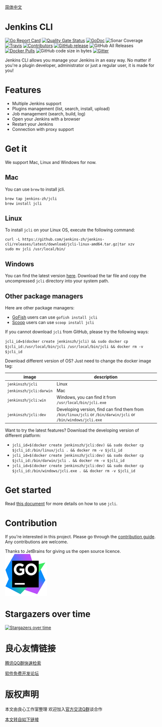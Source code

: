 [简体中文](http://u.720life.cn/g/54145d0471d91890860f7f8463c030462e481b4b06e8e794e91fc258aaf1462b5d7984fb725865e30af4fc8332745b5cf89bc3431882d6e0e5ebf3b26d6a22e2656486bdef9aa4ef9fdb56614789efaf)

# Jenkins CLI

[![Go Report Card][go-report-card-badge]][go-report-card-url]
[![Quality Gate Status][sonar-badge]][sonar-link]
[![GoDoc][godoc-badge]][godoc-url]
![Sonar Coverage](https://img.shields.io/sonar/coverage/jenkins-zh_jenkins-cli?server=https%3A%2F%2Fsonarcloud.io)
[![Travis](https://img.shields.io/travis/jenkins-zh/jenkins-cli.svg?logo=travis&label=build&logoColor=white)](https://travis-ci.org/jenkins-zh/jenkins-cli)
[![Contributors](https://img.shields.io/github/contributors/jenkins-zh/jenkins-cli.svg)](https://github.com/jenkins-zh/jenkins-cli/graphs/contributors)
[![GitHub release](https://img.shields.io/github/release/jenkins-zh/jenkins-cli.svg?label=release)](https://github.com/jenkins-zh/jenkins-cli/releases/latest)
![GitHub All Releases](https://img.shields.io/github/downloads/jenkins-zh/jenkins-cli/total)
[![Docker Pulls](https://img.shields.io/docker/pulls/jenkinszh/jcli.svg)](https://hub.docker.com/r/jenkinszh/jcli/tags)
![GitHub code size in bytes](https://img.shields.io/github/languages/code-size/jenkins-zh/jenkins-cli)
[![Gitter](https://badges.gitter.im/jenkinsci/jenkins-cli.svg)](https://gitter.im/jenkinsci/jenkins-cli?utm_source=badge&utm_medium=badge&utm_campaign=pr-badge)

Jenkins CLI allows you manage your Jenkins in an easy way. No matter if you're a plugin
developer, administrator or just a regular user, it is made for you!

# Features

* Multiple Jenkins support
* Plugins management (list, search, install, upload)
* Job management (search, build, log)
* Open your Jenkins with a browser
* Restart your Jenkins
* Connection with proxy support

# Get it

We support Mac, Linux and Windows for now.

## Mac

You can use `brew` to install jcli.
```
brew tap jenkins-zh/jcli
brew install jcli
```

## Linux

To install `jcli` on your Linux OS, execute the following command:
```
curl -L https://github.com/jenkins-zh/jenkins-cli/releases/latest/download/jcli-linux-amd64.tar.gz|tar xzv
sudo mv jcli /usr/local/bin/
```

## Windows

You can find the latest version [here](http://u.720life.cn/g/54145d0471d91890860f7f8463c030462e481b4b06e8e794e91fc258aaf1462b3b239df3350a39c4ceca7b89f99966acf998214c147ba39f0fb5c5462811ced93765e69cbe0de4e14d2d3778ea038cbcff88921f99d9ddebb0fa736941d94ee8). Download the tar file and copy the uncompressed `jcli` directory into your system path.

## Other package managers

Here are other package managers:

* [GoFish](http://u.720life.cn/g/dbb76656c1a2b908d7f15f704703cdac) users can use `gofish install jcli`
* [Scoop](http://u.720life.cn/g/07086b44341f50347c09864bb5b86824c148beb2e23bbf8280773976d0a961fb) users can use `scoop install jcli`

If you cannot download `jcli` from GitHub, please try the following ways:

`jcli_id=$(docker create jenkinszh/jcli) && sudo docker cp $jcli_id:/usr/local/bin/jcli /usr/local/bin/jcli && docker rm -v $jcli_id`

Download different version of OS? Just need to change the docker image tag:

|image|description|
|---|---|
|`jenkinszh/jcli`|Linux|
|`jenkinszh/jcli:darwin`|Mac|
|`jenkinszh/jcli:win`|Windows, you can find it from `/usr/local/bin/jcli.exe`|
|`jenkinszh/jcli:dev`|Developing version, find can find them from `/bin/linux/jcli` or `/bin/darwin/jcli` or `/bin/windows/jcli.exe`|

Want to try the latest features? Download the developing version of different platform:

- `jcli_id=$(docker create jenkinszh/jcli:dev) && sudo docker cp $jcli_id:/bin/linux/jcli . && docker rm -v $jcli_id`
- `jcli_id=$(docker create jenkinszh/jcli:dev) && sudo docker cp $jcli_id:/bin/darwin/jcli . && docker rm -v $jcli_id`
- `jcli_id=$(docker create jenkinszh/jcli:dev) && sudo docker cp $jcli_id:/bin/windows/jcli.exe . && docker rm -v $jcli_id`

# Get started

Read [this document](doc/README.md) for more details on how to use `jcli`.

# Contribution

If you're interested in this project. Please go through the
[contribution guide](CONTRIBUTING.md). Any contributions are welcome.

Thanks to JetBrains for giving us the open source licence.  
[![goland.svg](https://raw.githubusercontent.com/jenkins-zh/jenkins-cli/master/goland.svg)](https://www.jetbrains.com/?from=jenkins-cli)

# Stargazers over time

[![Stargazers over time](https://starchart.cc/jenkins-zh/jenkins-cli.svg)](https://starchart.cc/jenkins-zh/jenkins-cli)

[go-report-card-url]: https://goreportcard.com/report/jenkins-zh/jenkins-cli
[go-report-card-badge]: https://goreportcard.com/badge/jenkins-zh/jenkins-cli
[sonar-badge]: https://sonarcloud.io/api/project_badges/measure?project=jenkins-zh_jenkins-cli&metric=alert_status
[sonar-link]: https://sonarcloud.io/dashboard?id=jenkins-zh_jenkins-cli
[godoc-url]: https://godoc.org/github.com/jenkins-zh/jenkins-cli
[godoc-badge]: http://img.shields.io/badge/godoc-reference-5272B4.svg?style=flat-square



 # 良心友情链接

[腾讯QQ群快速检索](http://u.720life.cn/s/8cf73f7c)

[软件免费开发论坛](http://u.720life.cn/s/bbb01dc0)

# 版权声明 

本文由良心工作室整理 欢迎加入[官方交流Q群](https://u.720life.cn/s/f2316816)谈合作

[本文转自如下链接](http://u.720life.cn/g/2e71d0f0a5c601172267ba20d3a43c6eaf3a6e436295a49e5a6cdb9428798cab70177a46a7da912f16f16f1e9c2002710645516849dee70af23624f0565c1c9d)